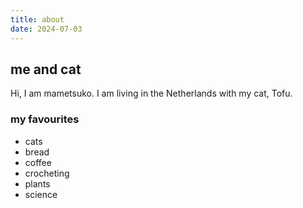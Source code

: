 ```yaml
---
title: about
date: 2024-07-03
---
```


## me and cat
Hi, I am mametsuko. I am living in the Netherlands with my cat, Tofu.

### my favourites

- cats
- bread
- coffee
- crocheting
- plants
- science